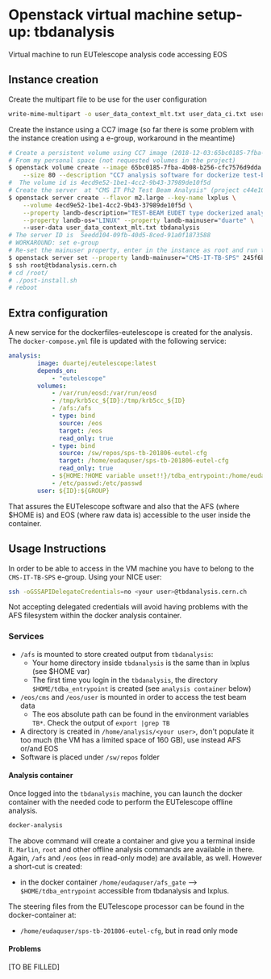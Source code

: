 # Openstack virtual machine setup-up: tbdanalysis
Virtual machine to run EUTelescope analysis code accessing EOS

## Instance creation 
Create the multipart file to be use for the user configuration
```bash
write-mime-multipart -o user_data_context_mlt.txt user_data_ci.txt user_data_bs.txt
```
Create the instance using a CC7 image (so far there is some problem with the instance
creation using a e-group, workaround in the meantime)
```bash
# Create a persistent volume using CC7 image (2018-12-03:65bc0185-7fba-4b08-b256-cfc7576d9dda) 
# From my personal space (not requested volumes in the project)
$ openstack volume create --image 65bc0185-7fba-4b08-b256-cfc7576d9dda \
    --size 80 --description "CC7 analysis software for dockerize test-beam analysis for IT-CMS upgrade" cms-it-tb2 
#  The volume id is 4ecd9e52-1be1-4cc2-9b43-37989de10f5d
# Create the server  at "CMS IT Ph2 Test Beam Analysis" (project c44e1040-5691-4ea5-881c-eb9a4b4d97e6)
$ openstack server create --flavor m2.large --key-name lxplus \
    --volume 4ecd9e52-1be1-4cc2-9b43-37989de10f5d \
    --property landb-description="TEST-BEAM EUDET type dockerized analysis server" \
    --property landb-os="LINUX" --property landb-mainuser="duarte" \ 
    --user-data user_data_context_mlt.txt tbdanalysis
# The server ID is  5eedd104-09fb-40d5-8ced-91a0f1873588
# WORKAROUND: set e-group
# Re-set the mainuser property, enter in the instance as root and run the /root/post-install.sh script
$ openstack server set --property landb-mainuser="CMS-IT-TB-SPS" 245f6b7e-b0e6-4871-b151-434c7adc6e29
$ ssh root@tbdanalysis.cern.ch
# cd /root/
# ./post-install.sh
# reboot
```

## Extra configuration
A new service for the dockerfiles-eutelescope is created for the analysis. 
The `docker-compose.yml` file is updated with the following service:
```yml
analysis:
        image: duartej/eutelescope:latest
        depends_on:
            - "eutelescope"
        volumes:
            - /var/run/eosd:/var/run/eosd
            - /tmp/krb5cc_${ID}:/tmp/krb5cc_${ID}
            - /afs:/afs
            - type: bind
              source: /eos
              target: /eos
              read_only: true
            - type: bind
              source: /sw/repos/sps-tb-201806-eutel-cfg
              target: /home/eudaquser/sps-tb-201806-eutel-cfg
              read_only: true
            - ${HOME:?HOME variable unset!!}/tdba_entrypoint:/home/eudaquser/afs_gate
            - /etc/passwd:/etc/passwd
        user: ${ID}:${GROUP}
```
That assures the EUTelescope software and also that the AFS (where $HOME is) and EOS (where raw data is)
accessible to the user inside the container.

## Usage Instructions
In order to be able to access in the VM machine you have to belong to the `CMS-IT-TB-SPS`
e-group. Using your NICE user:
```bash
ssh -oGSSAPIDelegateCredentials=no <your user>@tbdanalysis.cern.ch
```
Not accepting delegated credentials will avoid having problems with the AFS
filesystem within the docker analysis container.
### Services
* `/afs` is mounted to store created output from `tbdanalysis`:
   * Your home directory inside `tbdanalysis` is the same than in lxplus 
   (see $HOME var)
   * The first time you login in the `tbdanalysis`, the directory 
   `$HOME/tdba_entrypoint` is created (see `analysis container` below)
* `/eos/cms` and `/eos/user` is mounted in order to access the test beam data
   * The eos absolute path can be found in the environment variables `TB*`.
   Check the output of `export |grep TB`
* A directory is created in `/home/analysis/<your user>`, don't populate it too much
(the VM has a limited space of 160 GB), use instead AFS or/and EOS
* Software is placed under `/sw/repos` folder

#### Analysis container 
Once logged into the `tbdanalysis` machine, you can launch the docker container
with the needed code to perform the EUTelescope offline analysis. 
```bash
docker-analysis
```
The above command will create a container and give you a terminal inside it. `Marlin`,
`root` and other offline analysis commands are available in there. Again, `/afs` and 
`/eos` (`eos` in read-only mode) are available, as well. However a short-cut is created:
* in the docker container `/home/eudaquser/afs_gate` --> `$HOME/tdba_entrypoint` accessible
from tbdanalysis and lxplus. 

The steering files from the EUTelescope processor can be found in the docker-container at:
* `/home/eudaquser/sps-tb-201806-eutel-cfg`, but in read only mode

#### Problems
[TO BE FILLED]

